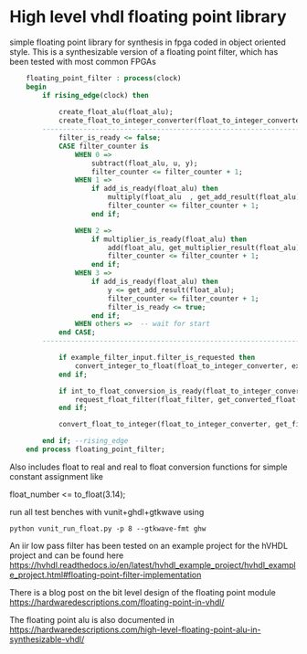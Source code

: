 # High level vhdl floating point library 
simple floating point library for synthesis in fpga coded in object oriented style. This is a synthesizable version of a floating point filter, which has been tested with most common FPGAs

```vhdl
    floating_point_filter : process(clock)
    begin
        if rising_edge(clock) then
        
            create_float_alu(float_alu);
            create_float_to_integer_converter(float_to_integer_converter);
        ------------------------------------------------------------------------
            filter_is_ready <= false;
            CASE filter_counter is
                WHEN 0 => 
                    subtract(float_alu, u, y);
                    filter_counter <= filter_counter + 1;
                WHEN 1 =>
                    if add_is_ready(float_alu) then
                        multiply(float_alu  , get_add_result(float_alu) , filter_gain);
                        filter_counter <= filter_counter + 1;
                    end if;

                WHEN 2 =>
                    if multiplier_is_ready(float_alu) then
                        add(float_alu, get_multiplier_result(float_alu), y);
                        filter_counter <= filter_counter + 1;
                    end if;
                WHEN 3 => 
                    if add_is_ready(float_alu) then
                        y <= get_add_result(float_alu);
                        filter_counter <= filter_counter + 1;
                        filter_is_ready <= true;
                    end if;
                WHEN others =>  -- wait for start
            end CASE;
        ------------------------------------------------------------------------

            if example_filter_input.filter_is_requested then
                convert_integer_to_float(float_to_integer_converter, example_filter_input.filter_input, 15);
            end if;

            if int_to_float_conversion_is_ready(float_to_integer_converter) then
                request_float_filter(float_filter, get_converted_float(float_to_integer_converter));
            end if;

            convert_float_to_integer(float_to_integer_converter, get_filter_output(float_filter), 14);

        end if; --rising_edge
    end process floating_point_filter;	

```

Also includes float to real and real to float conversion functions for simple constant assignment like

float_number <= to_float(3.14);


run all test benches with vunit+ghdl+gtkwave using

```
python vunit_run_float.py -p 8 --gtkwave-fmt ghw
```

An iir low pass filter has been tested on an example project for the hVHDL project and can be found here
https://hvhdl.readthedocs.io/en/latest/hvhdl_example_project/hvhdl_example_project.html#floating-point-filter-implementation

There is a blog post on the bit level design of the floating point module
https://hardwaredescriptions.com/floating-point-in-vhdl/

The floating point alu is also documented in
https://hardwaredescriptions.com/high-level-floating-point-alu-in-synthesizable-vhdl/
